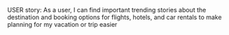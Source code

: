 USER story: As a user, I can find important trending stories about the destination and booking options for flights, hotels, and car rentals to make planning for my vacation or trip easier
